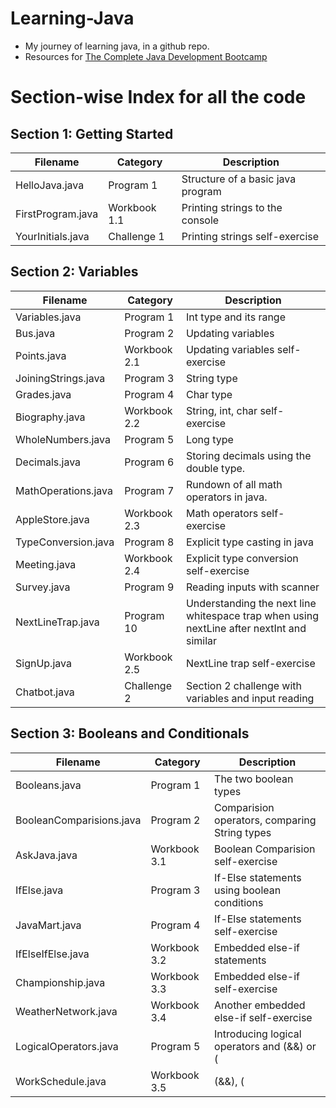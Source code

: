 # Learning-Java
- My journey of learning java, in a github repo.
- Resources for [The Complete Java Development Bootcamp](https://udemy-redirect-app.herokuapp.com/java)

# Section-wise Index for all the code

## Section 1: Getting Started

| Filename | Category | Description |
|----------|----------|-------------|
| HelloJava.java | Program 1 | Structure of a basic java program |
| FirstProgram.java | Workbook 1.1 | Printing strings to the console |
| YourInitials.java | Challenge 1 | Printing strings self-exercise |

## Section 2: Variables

| Filename | Category | Description |
|----------|----------|-------------|
| Variables.java | Program 1 | Int type and its range |
| Bus.java | Program 2 | Updating variables |
| Points.java | Workbook 2.1 | Updating variables self-exercise |
| JoiningStrings.java | Program 3 | String type |
| Grades.java | Program 4 | Char type |
| Biography.java | Workbook 2.2 | String, int, char self-exercise |
| WholeNumbers.java | Program 5 | Long type |
| Decimals.java | Program 6 | Storing decimals using the double type. |
| MathOperations.java | Program 7 | Rundown of all math operators in java. |
| AppleStore.java | Workbook 2.3 | Math operators self-exercise |
| TypeConversion.java | Program 8 | Explicit type casting in java |
| Meeting.java | Workbook 2.4 | Explicit type conversion self-exercise |
| Survey.java | Program 9 | Reading inputs with scanner |
| NextLineTrap.java | Program 10 | Understanding the next line whitespace trap when using nextLine after nextInt and similar |
| SignUp.java | Workbook 2.5 | NextLine trap self-exercise |
| Chatbot.java | Challenge 2 | Section 2 challenge with variables and input reading |


## Section 3: Booleans and Conditionals

| Filename | Category | Description |
|----------|----------|-------------|
| Booleans.java | Program 1 | The two boolean types |
| BooleanComparisions.java | Program 2 | Comparision operators, comparing String types |
| AskJava.java | Workbook 3.1 | Boolean Comparision self-exercise |
| IfElse.java | Program 3 | If-Else statements using boolean conditions |
| JavaMart.java | Program 4 | If-Else statements self-exercise |
| IfElseIfElse.java | Workbook 3.2 | Embedded else-if statements |
| Championship.java | Workbook 3.3 | Embedded else-if self-exercise |
| WeatherNetwork.java | Workbook 3.4 | Another embedded else-if self-exercise |
| LogicalOperators.java | Program 5 | Introducing logical operators and (&&) or (||) not (!) |
| WorkSchedule.java | Workbook 3.5 | (&&), (||), (!) self-exercise |


